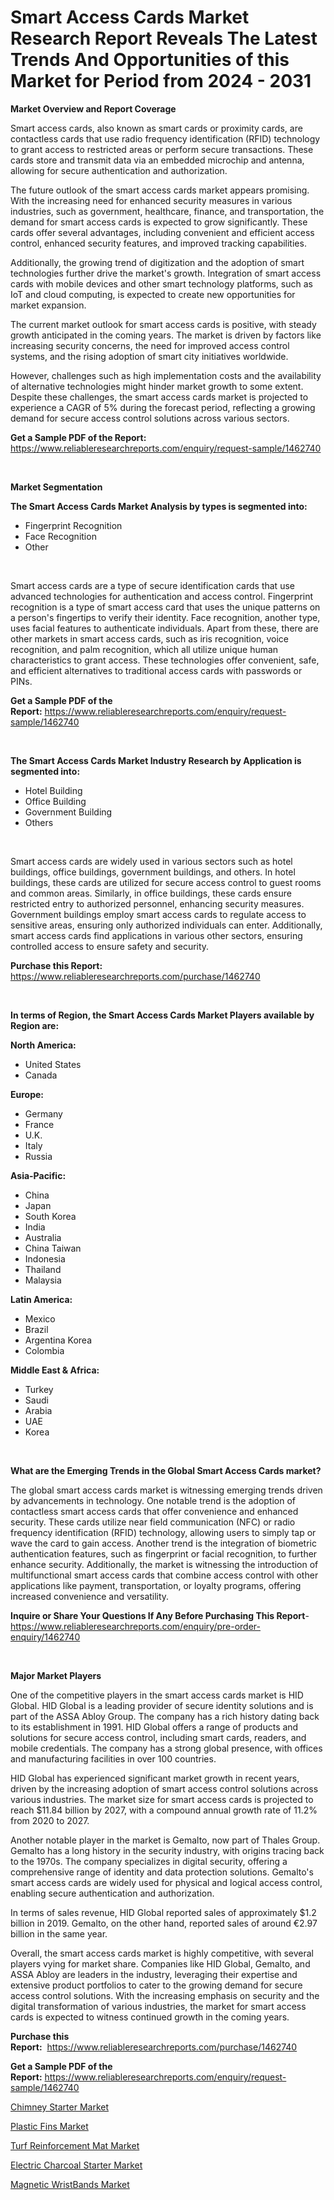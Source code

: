 <p><h1>Smart Access Cards Market Research Report Reveals The Latest Trends And Opportunities of this Market for Period from 2024 - 2031</h1></p><p><strong>Market Overview and Report Coverage</strong></p>
<p><p>Smart access cards, also known as smart cards or proximity cards, are contactless cards that use radio frequency identification (RFID) technology to grant access to restricted areas or perform secure transactions. These cards store and transmit data via an embedded microchip and antenna, allowing for secure authentication and authorization.</p><p>The future outlook of the smart access cards market appears promising. With the increasing need for enhanced security measures in various industries, such as government, healthcare, finance, and transportation, the demand for smart access cards is expected to grow significantly. These cards offer several advantages, including convenient and efficient access control, enhanced security features, and improved tracking capabilities.</p><p>Additionally, the growing trend of digitization and the adoption of smart technologies further drive the market's growth. Integration of smart access cards with mobile devices and other smart technology platforms, such as IoT and cloud computing, is expected to create new opportunities for market expansion.</p><p>The current market outlook for smart access cards is positive, with steady growth anticipated in the coming years. The market is driven by factors like increasing security concerns, the need for improved access control systems, and the rising adoption of smart city initiatives worldwide.</p><p>However, challenges such as high implementation costs and the availability of alternative technologies might hinder market growth to some extent. Despite these challenges, the smart access cards market is projected to experience a CAGR of 5% during the forecast period, reflecting a growing demand for secure access control solutions across various sectors.</p></p>
<p><strong>Get a Sample PDF of the Report:</strong> <a href="https://www.reliableresearchreports.com/enquiry/request-sample/1462740">https://www.reliableresearchreports.com/enquiry/request-sample/1462740</a></p>
<p>&nbsp;</p>
<p><strong>Market Segmentation</strong></p>
<p><strong>The Smart Access Cards Market Analysis by types is segmented into:</strong></p>
<p><ul><li>Fingerprint Recognition</li><li>Face Recognition</li><li>Other</li></ul></p>
<p>&nbsp;</p>
<p><p>Smart access cards are a type of secure identification cards that use advanced technologies for authentication and access control. Fingerprint recognition is a type of smart access card that uses the unique patterns on a person's fingertips to verify their identity. Face recognition, another type, uses facial features to authenticate individuals. Apart from these, there are other markets in smart access cards, such as iris recognition, voice recognition, and palm recognition, which all utilize unique human characteristics to grant access. These technologies offer convenient, safe, and efficient alternatives to traditional access cards with passwords or PINs.</p></p>
<p><strong>Get a Sample PDF of the Report:</strong>&nbsp;<a href="https://www.reliableresearchreports.com/enquiry/request-sample/1462740">https://www.reliableresearchreports.com/enquiry/request-sample/1462740</a></p>
<p>&nbsp;</p>
<p><strong>The Smart Access Cards Market Industry Research by Application is segmented into:</strong></p>
<p><ul><li>Hotel Building</li><li>Office Building</li><li>Government Building</li><li>Others</li></ul></p>
<p>&nbsp;</p>
<p><p>Smart access cards are widely used in various sectors such as hotel buildings, office buildings, government buildings, and others. In hotel buildings, these cards are utilized for secure access control to guest rooms and common areas. Similarly, in office buildings, these cards ensure restricted entry to authorized personnel, enhancing security measures. Government buildings employ smart access cards to regulate access to sensitive areas, ensuring only authorized individuals can enter. Additionally, smart access cards find applications in various other sectors, ensuring controlled access to ensure safety and security.</p></p>
<p><strong>Purchase this Report:</strong>&nbsp; <a href="https://www.reliableresearchreports.com/purchase/1462740">https://www.reliableresearchreports.com/purchase/1462740</a></p>
<p>&nbsp;</p>
<p><strong>In terms of Region, the Smart Access Cards Market Players available by Region are:</strong></p>
<p>
    <p> <strong> North America: </strong>
        <ul>
            <li>United States</li>
            <li>Canada</li>
        </ul>
        </p> 
    <p> <strong> Europe: </strong>
        <ul>
            <li>Germany</li>
            <li>France</li>
            <li>U.K.</li>
            <li>Italy</li>
            <li>Russia</li>
        </ul>
        </p> 
    <p> <strong> Asia-Pacific: </strong>
        <ul>
            <li>China</li>
            <li>Japan</li>
            <li>South Korea</li>
            <li>India</li>
            <li>Australia</li>
            <li>China Taiwan</li>
            <li>Indonesia</li>
            <li>Thailand</li>
            <li>Malaysia</li>
        </ul>
        </p> 
    <p> <strong> Latin America: </strong>
        <ul>
            <li>Mexico</li>
            <li>Brazil</li>
            <li>Argentina Korea</li>
            <li>Colombia</li>
        </ul>
        </p> 
    <p> <strong> Middle East & Africa: </strong>
        <ul>
            <li>Turkey</li>
            <li>Saudi</li>
            <li>Arabia</li>
            <li>UAE</li>
            <li>Korea</li>
        </ul>
    </p>
    </p>
<p>&nbsp;</p>
<p><strong>What are the Emerging Trends in the Global Smart Access Cards market?</strong></p>
<p><p>The global smart access cards market is witnessing emerging trends driven by advancements in technology. One notable trend is the adoption of contactless smart access cards that offer convenience and enhanced security. These cards utilize near field communication (NFC) or radio frequency identification (RFID) technology, allowing users to simply tap or wave the card to gain access. Another trend is the integration of biometric authentication features, such as fingerprint or facial recognition, to further enhance security. Additionally, the market is witnessing the introduction of multifunctional smart access cards that combine access control with other applications like payment, transportation, or loyalty programs, offering increased convenience and versatility.</p></p>
<p><strong>Inquire or Share Your Questions If Any Before Purchasing This Report</strong>- <a href="https://www.reliableresearchreports.com/enquiry/pre-order-enquiry/1462740">https://www.reliableresearchreports.com/enquiry/pre-order-enquiry/1462740</a></p>
<p>&nbsp;</p>
<p><strong>Major Market Players</strong></p>
<p><p>One of the competitive players in the smart access cards market is HID Global. HID Global is a leading provider of secure identity solutions and is part of the ASSA Abloy Group. The company has a rich history dating back to its establishment in 1991. HID Global offers a range of products and solutions for secure access control, including smart cards, readers, and mobile credentials. The company has a strong global presence, with offices and manufacturing facilities in over 100 countries.</p><p>HID Global has experienced significant market growth in recent years, driven by the increasing adoption of smart access control solutions across various industries. The market size for smart access cards is projected to reach $11.84 billion by 2027, with a compound annual growth rate of 11.2% from 2020 to 2027.</p><p>Another notable player in the market is Gemalto, now part of Thales Group. Gemalto has a long history in the security industry, with origins tracing back to the 1970s. The company specializes in digital security, offering a comprehensive range of identity and data protection solutions. Gemalto's smart access cards are widely used for physical and logical access control, enabling secure authentication and authorization.</p><p>In terms of sales revenue, HID Global reported sales of approximately $1.2 billion in 2019. Gemalto, on the other hand, reported sales of around €2.97 billion in the same year.</p><p>Overall, the smart access cards market is highly competitive, with several players vying for market share. Companies like HID Global, Gemalto, and ASSA Abloy are leaders in the industry, leveraging their expertise and extensive product portfolios to cater to the growing demand for secure access control solutions. With the increasing emphasis on security and the digital transformation of various industries, the market for smart access cards is expected to witness continued growth in the coming years.</p></p>
<p><strong>Purchase this Report:</strong>&nbsp;&nbsp;<a href="https://www.reliableresearchreports.com/purchase/1462740">https://www.reliableresearchreports.com/purchase/1462740</a></p>
<p></p>
<p><strong>Get a Sample PDF of the Report:</strong>&nbsp;<a href="https://www.reliableresearchreports.com/enquiry/request-sample/1462740">https://www.reliableresearchreports.com/enquiry/request-sample/1462740</a></p>
<p><p><a href="https://github.com/elizabethdagraca/Market-Research-Report-List-1/blob/main/chimney-starter-market.md">Chimney Starter Market</a></p><p><a href="https://github.com/irfadac/Market-Research-Report-List-1/blob/main/plastic-fins-market.md">Plastic Fins Market</a></p><p><a href="https://github.com/yoshih12/Market-Research-Report-List-1/blob/main/turf-reinforcement-mat-market.md">Turf Reinforcement Mat Market</a></p><p><a href="https://github.com/indrystar/Market-Research-Report-List-1/blob/main/electric-charcoal-starter-market.md">Electric Charcoal Starter Market</a></p><p><a href="https://github.com/juniordelafrance/Market-Research-Report-List-1/blob/main/magnetic-wristbands-market.md">Magnetic WristBands Market</a></p></p>